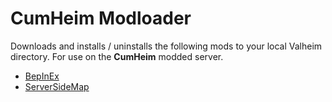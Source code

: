 # **CumHeim** Modloader


Downloads and installs / uninstalls the following mods to your local Valheim directory. For use on the **CumHeim** modded server.

- [BepInEx](https://github.com/BepInEx/BepInEx) 
- [ServerSideMap](https://github.com/Mydayyy/Valheim-ServerSideMap)